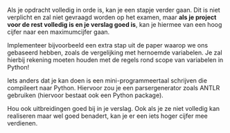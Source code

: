 Als je opdracht volledig in orde is, kan je een stapje verder gaan.
Dit is niet verplicht en zal niet gevraagd worden op het examen, maar **als je project voor de rest volledig is en je verslag goed is**, kan je hiermee van een hoog cijfer naar een maximumcijfer gaan.

Implementeer bijvoorbeeld een extra stap uit de paper waarop we ons gebaseerd hebben, zoals de vergelijking met hernoemde variabelen. Je zal hierbij rekening moeten houden met de regels rond scope van variabelen in Python!

Iets anders dat je kan doen is een mini-programmeertaal schrijven die compileert naar Python.
Hiervoor zou je een parsergenerator zoals ANTLR gebruiken (hiervoor bestaat ook een Python package).

Hou ook uitbreidingen goed bij in je verslag.
Ook als je ze niet volledig kan realiseren maar wel goed benadert, kan je er een iets hoger cijfer mee verdienen.

